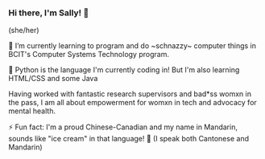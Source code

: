 ### Hi there, I'm Sally! 👋

(she/her)

🌱 I’m currently learning to program and do ~schnazzy~ computer things in BCIT's Computer Systems Technology program.

🐍 Python is the language I'm currently coding in! But I'm also learning HTML/CSS and some Java

Having worked with fantastic research supervisors and bad\*ss womxn in the pass, I am all about empowerment for womxn in tech and advocacy for mental health.

⚡ Fun fact: I'm a proud Chinese-Canadian and my name in Mandarin, sounds like "ice cream" in that language! 🍦 (I speak both Cantonese and Mandarin)
